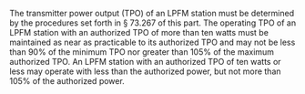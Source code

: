 The transmitter power output (TPO) of an LPFM station must be determined by the procedures set forth in § 73.267 of this part. The operating TPO of an LPFM station with an authorized TPO of more than ten watts must be maintained as near as practicable to its authorized TPO and may not be less than 90% of the minimum TPO nor greater than 105% of the maximum authorized TPO. An LPFM station with an authorized TPO of ten watts or less may operate with less than the authorized power, but not more than 105% of the authorized power.

